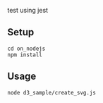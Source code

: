 test using jest

## Setup

```
cd on_nodejs
npm install
```

## Usage

```
node d3_sample/create_svg.js
```
